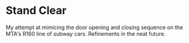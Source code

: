 # Stand Clear

My attempt at mimicing the door opening and closing sequence on the
MTA's R160 line of subway cars. Refinements in the neat future.
